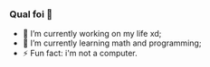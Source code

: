 ### Qual foi 👋

- 🔭 I’m currently working on my life xd;
- 🌱 I’m currently learning math and programming;
- ⚡ Fun fact: i'm not a computer.
